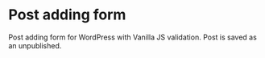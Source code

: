 # Post adding form

Post adding form for WordPress with Vanilla JS validation. Post is saved as an unpublished.